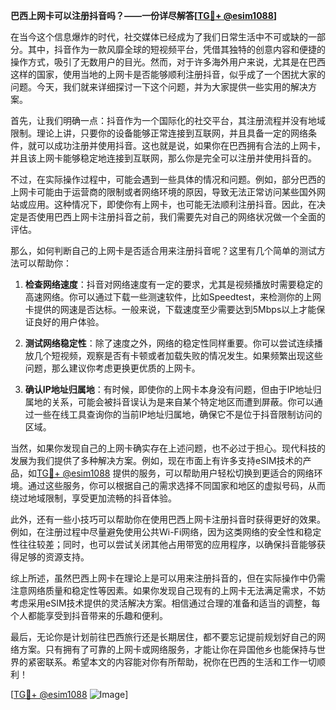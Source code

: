 **巴西上网卡可以注册抖音吗？——一份详尽解答[[TG💪+ @esim1088](https://t.me/s/esim1088)]**

在当今这个信息爆炸的时代，社交媒体已经成为了我们日常生活中不可或缺的一部分。其中，抖音作为一款风靡全球的短视频平台，凭借其独特的创意内容和便捷的操作方式，吸引了无数用户的目光。然而，对于许多海外用户来说，尤其是在巴西这样的国家，使用当地的上网卡是否能够顺利注册抖音，似乎成了一个困扰大家的问题。今天，我们就来详细探讨一下这个问题，并为大家提供一些实用的解决方案。

首先，让我们明确一点：抖音作为一个国际化的社交平台，其注册流程并没有地域限制。理论上讲，只要你的设备能够正常连接到互联网，并且具备一定的网络条件，就可以成功注册并使用抖音。这也就是说，如果你在巴西拥有合法的上网卡，并且该上网卡能够稳定地连接到互联网，那么你是完全可以注册并使用抖音的。

不过，在实际操作过程中，可能会遇到一些具体的情况和问题。例如，部分巴西的上网卡可能由于运营商的限制或者网络环境的原因，导致无法正常访问某些国外网站或应用。这种情况下，即使你有上网卡，也可能无法顺利注册抖音。因此，在决定是否使用巴西上网卡注册抖音之前，我们需要先对自己的网络状况做一个全面的评估。

那么，如何判断自己的上网卡是否适合用来注册抖音呢？这里有几个简单的测试方法可以帮助你：

1. **检查网络速度**：抖音对网络速度有一定的要求，尤其是视频播放时需要稳定的高速网络。你可以通过下载一些测速软件，比如Speedtest，来检测你的上网卡提供的网速是否达标。一般来说，下载速度至少需要达到5Mbps以上才能保证良好的用户体验。

2. **测试网络稳定性**：除了速度之外，网络的稳定性同样重要。你可以尝试连续播放几个短视频，观察是否有卡顿或者加载失败的情况发生。如果频繁出现这些问题，那么建议你考虑更换更优质的上网卡。

3. **确认IP地址归属地**：有时候，即使你的上网卡本身没有问题，但由于IP地址归属地的关系，可能会被抖音误认为是来自某个特定地区而遭到屏蔽。你可以通过一些在线工具查询你的当前IP地址归属地，确保它不是位于抖音限制访问的区域。

当然，如果你发现自己的上网卡确实存在上述问题，也不必过于担心。现代科技的发展为我们提供了多种解决方案。例如，现在市面上有许多支持eSIM技术的产品，如[TG💪+ @esim1088](https://t.me/s/esim1088) 提供的服务，可以帮助用户轻松切换到更适合的网络环境。通过这些服务，你可以根据自己的需求选择不同国家和地区的虚拟号码，从而绕过地域限制，享受更加流畅的抖音体验。

此外，还有一些小技巧可以帮助你在使用巴西上网卡注册抖音时获得更好的效果。例如，在注册过程中尽量避免使用公共Wi-Fi网络，因为这类网络的安全性和稳定性往往较差；同时，也可以尝试关闭其他占用带宽的应用程序，以确保抖音能够获得足够的资源支持。

综上所述，虽然巴西上网卡在理论上是可以用来注册抖音的，但在实际操作中仍需注意网络质量和稳定性等因素。如果你发现自己现有的上网卡无法满足需求，不妨考虑采用eSIM技术提供的灵活解决方案。相信通过合理的准备和适当的调整，每个人都能享受到抖音带来的乐趣和便利。

最后，无论你是计划前往巴西旅行还是长期居住，都不要忘记提前规划好自己的网络方案。只有拥有了可靠的上网卡或网络服务，才能让你在异国他乡也能保持与世界的紧密联系。希望本文的内容能对你有所帮助，祝你在巴西的生活和工作一切顺利！

[[TG💪+ @esim1088](https://t.me/s/esim1088) ![Image](https://i.postimg.cc/4NQfJmqS/Snipaste-2025-05-13-00-14-12.png)]